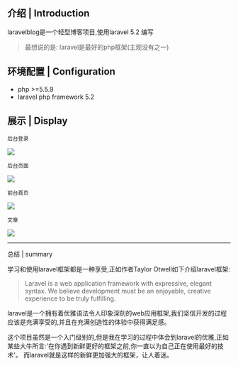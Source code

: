 ## 介绍 | Introduction
laravelblog是一个轻型博客项目,使用laravel 5.2 编写
> 最想说的是: laravel是最好的php框架(主观没有之一)
## 环境配置 | Configuration 
- php >=5.5.9
- laravel php framework 5.2

## 展示 | Display

`后台登录`

![](http://okxzkjtey.bkt.clouddn.com/QQ%E6%88%AA%E5%9B%BE20170214175139.png)

`后台页面`

![](http://okxzkjtey.bkt.clouddn.com/ladetail.png)

`前台首页`

![](http://okxzkjtey.bkt.clouddn.com/frontpage.png)

`文章`

![](http://okxzkjtey.bkt.clouddn.com/aritcle.png)

 
 -----------------------------
 
 总结 | summary 

  学习和使用laravel框架都是一种享受,正如作者Taylor Otwell如下介绍laravel框架:


 > Laravel is a web application framework with expressive, elegant syntax.  We believe development must be an enjoyable, 
 creative experience to be truly fulfilling.

laravel是一个拥有着优雅语法令人印象深刻的web应用框架,我们坚信开发的过程应该是充满享受的,并且在充满创造性的体验中获得满足感。

这个项目虽然是一个入门级别的,但是我在学习的过程中体会到laravel的优雅,正如某些大牛所言:'在你遇到新鲜更好的框架之前,你一直以为自己正在使用最好的技术'。
而laravel就是这样的新鲜更加强大的框架，让人着迷。

